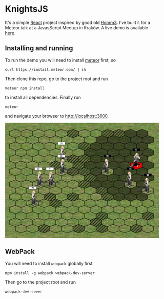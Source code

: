 # KnightsJS

It's a simple [React](https://facebook.github.io/react/) project
inspired by good old [Homm3](https://en.wikipedia.org/wiki/Heroes_of_Might_and_Magic_III).
I've built it for a Meteor talk at a JavasScript Meetup in Kraków.
A live demo is available [here](http://apendua.github.io/KnightsJS/).

## Installing and running

To run the demo you will need to install [meteor](https://www.meteor.com/install) first, so
```
curl https://install.meteor.com/ | sh
```
Then clone this repo, go to the project root and run
```
meteor npm install
```
to install all dependencies. Finally run
```
meteor
```
and navigate your browser to [http://localhost:3000](http://localhost:3000).

![screen](https://raw.githubusercontent.com/apendua/KnightsJS/master/public/screen_01.png)

## WebPack

You will need to install `webpack` globally first
```
npm install -g webpack webpack-dev-server
```
Then go to the project root and run
```
webpack-dev-sever
```
